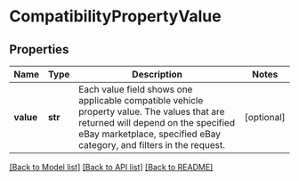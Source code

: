# CompatibilityPropertyValue

## Properties
Name | Type | Description | Notes
------------ | ------------- | ------------- | -------------
**value** | **str** | Each value field shows one applicable compatible vehicle property value. The values that are returned will depend on the specified eBay marketplace, specified eBay category, and filters in the request. | [optional] 

[[Back to Model list]](../README.md#documentation-for-models) [[Back to API list]](../README.md#documentation-for-api-endpoints) [[Back to README]](../README.md)


